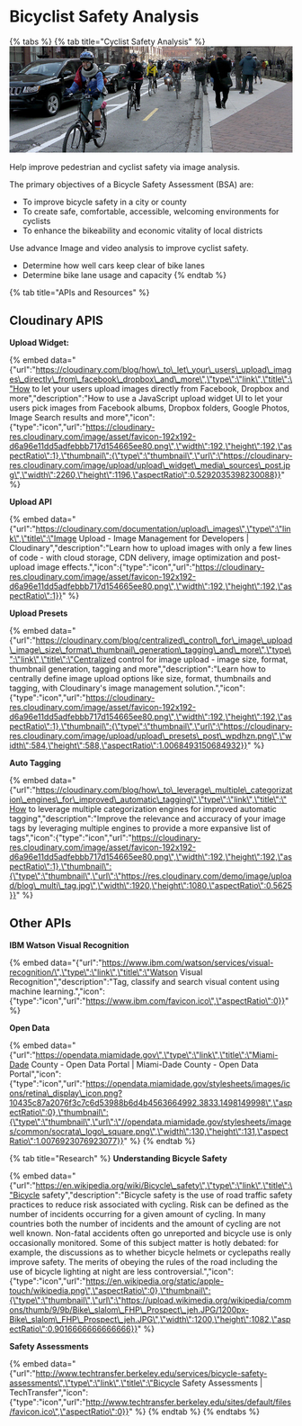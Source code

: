 # Bicyclist Safety Analysis

{% tabs %}
{% tab title="Cyclist Safety Analysis" %}
![Image as the Input:  Improve pedestrian and cyclist safety](../.gitbook/assets/bikesafety.jpg)

Help improve pedestrian and cyclist safety via image analysis. 

The primary objectives of a Bicycle Safety Assessment \(BSA\) are:

* To improve bicycle safety in a city or county
* To create safe, comfortable, accessible, welcoming environments for cyclists
* To enhance the bikeability and economic vitality of local districts

Use advance Image  and video analysis to improve cyclist safety.  

* Determine how well cars keep clear of bike lanes
* Determine bike lane usage and capacity
{% endtab %}

{% tab title="APIs and Resources" %}
## Cloudinary APIS

**Upload Widget:**

{% embed data="{\"url\":\"https://cloudinary.com/blog/how\_to\_let\_your\_users\_upload\_images\_directly\_from\_facebook\_dropbox\_and\_more\",\"type\":\"link\",\"title\":\"How to let your users upload images directly from Facebook, Dropbox and more\",\"description\":\"How to use a JavaScript upload widget UI to let your users pick images from Facebook albums, Dropbox folders, Google Photos, Image Search results and more\",\"icon\":{\"type\":\"icon\",\"url\":\"https://cloudinary-res.cloudinary.com/image/asset/favicon-192x192-d6a96e11dd5adfebbb717d154665ee80.png\",\"width\":192,\"height\":192,\"aspectRatio\":1},\"thumbnail\":{\"type\":\"thumbnail\",\"url\":\"https://cloudinary-res.cloudinary.com/image/upload/upload\_widget\_media\_sources\_post.jpg\",\"width\":2260,\"height\":1196,\"aspectRatio\":0.5292035398230088}}" %}

**Upload API**

{% embed data="{\"url\":\"https://cloudinary.com/documentation/upload\_images\",\"type\":\"link\",\"title\":\"Image Upload - Image Management for Developers \| Cloudinary\",\"description\":\"Learn how to upload images with only a few lines of code - with cloud storage, CDN delivery, image optimization and post-upload image effects.\",\"icon\":{\"type\":\"icon\",\"url\":\"https://cloudinary-res.cloudinary.com/image/asset/favicon-192x192-d6a96e11dd5adfebbb717d154665ee80.png\",\"width\":192,\"height\":192,\"aspectRatio\":1}}" %}

**Upload Presets**

{% embed data="{\"url\":\"https://cloudinary.com/blog/centralized\_control\_for\_image\_upload\_image\_size\_format\_thumbnail\_generation\_tagging\_and\_more\",\"type\":\"link\",\"title\":\"Centralized control for image upload - image size, format, thumbnail generation, tagging and more\",\"description\":\"Learn how to centrally define image upload options like size, format, thumbnails and tagging, with Cloudinary\'s image management solution.\",\"icon\":{\"type\":\"icon\",\"url\":\"https://cloudinary-res.cloudinary.com/image/asset/favicon-192x192-d6a96e11dd5adfebbb717d154665ee80.png\",\"width\":192,\"height\":192,\"aspectRatio\":1},\"thumbnail\":{\"type\":\"thumbnail\",\"url\":\"https://cloudinary-res.cloudinary.com/image/upload/upload\_presets\_post\_wpdhzn.png\",\"width\":584,\"height\":588,\"aspectRatio\":1.0068493150684932}}" %}

**Auto Tagging**

{% embed data="{\"url\":\"https://cloudinary.com/blog/how\_to\_leverage\_multiple\_categorization\_engines\_for\_improved\_automatic\_tagging\",\"type\":\"link\",\"title\":\"How to leverage multiple categorization engines for improved automatic tagging\",\"description\":\"Improve the relevance and accuracy of your image tags by leveraging multiple engines to provide a more expansive list of tags\",\"icon\":{\"type\":\"icon\",\"url\":\"https://cloudinary-res.cloudinary.com/image/asset/favicon-192x192-d6a96e11dd5adfebbb717d154665ee80.png\",\"width\":192,\"height\":192,\"aspectRatio\":1},\"thumbnail\":{\"type\":\"thumbnail\",\"url\":\"https://res.cloudinary.com/demo/image/upload/blog\_multi\_tag.jpg\",\"width\":1920,\"height\":1080,\"aspectRatio\":0.5625}}" %}

## Other APIs

**IBM Watson Visual Recognition**

{% embed data="{\"url\":\"https://www.ibm.com/watson/services/visual-recognition/\",\"type\":\"link\",\"title\":\"Watson Visual Recognition\",\"description\":\"Tag, classify and search visual content using machine learning.\",\"icon\":{\"type\":\"icon\",\"url\":\"https://www.ibm.com/favicon.ico\",\"aspectRatio\":0}}" %}

**Open Data**

{% embed data="{\"url\":\"https://opendata.miamidade.gov\",\"type\":\"link\",\"title\":\"Miami-Dade County - Open Data Portal \| Miami-Dade County - Open Data Portal\",\"icon\":{\"type\":\"icon\",\"url\":\"https://opendata.miamidade.gov/stylesheets/images/icons/retina\_display\_icon.png?10435c87a2076f3c7c6d53988b6d4b4563664992.3833.1498149998\",\"aspectRatio\":0},\"thumbnail\":{\"type\":\"thumbnail\",\"url\":\"//opendata.miamidade.gov/stylesheets/images/common/socrata\_logo\_square.png\",\"width\":130,\"height\":131,\"aspectRatio\":1.0076923076923077}}" %}
{% endtab %}

{% tab title="Research" %}
**Understanding Bicycle Safety**

{% embed data="{\"url\":\"https://en.wikipedia.org/wiki/Bicycle\_safety\",\"type\":\"link\",\"title\":\"Bicycle safety\",\"description\":\"Bicycle safety is the use of road traffic safety practices to reduce risk associated with cycling. Risk can be defined as the number of incidents occurring for a given amount of cycling. In many countries both the number of incidents and the amount of cycling are not well known. Non-fatal accidents often go unreported and bicycle use is only occasionally monitored. Some of this subject matter is hotly debated: for example, the discussions as to whether bicycle helmets or cyclepaths really improve safety. The merits of obeying the rules of the road including the use of bicycle lighting at night are less controversial.\",\"icon\":{\"type\":\"icon\",\"url\":\"https://en.wikipedia.org/static/apple-touch/wikipedia.png\",\"aspectRatio\":0},\"thumbnail\":{\"type\":\"thumbnail\",\"url\":\"https://upload.wikimedia.org/wikipedia/commons/thumb/9/9b/Bike\_slalom\_FHP\_Prospect\_jeh.JPG/1200px-Bike\_slalom\_FHP\_Prospect\_jeh.JPG\",\"width\":1200,\"height\":1082,\"aspectRatio\":0.9016666666666666}}" %}

**Safety Assessments**

{% embed data="{\"url\":\"http://www.techtransfer.berkeley.edu/services/bicycle-safety-assessments\",\"type\":\"link\",\"title\":\"Bicycle Safety Assessments \| TechTransfer\",\"icon\":{\"type\":\"icon\",\"url\":\"http://www.techtransfer.berkeley.edu/sites/default/files/favicon.ico\",\"aspectRatio\":0}}" %}
{% endtab %}
{% endtabs %}




